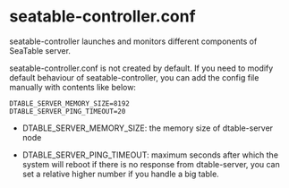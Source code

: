# seatable-controller.conf

seatable-controller launches and monitors different components of SeaTable server.

seatable-controller.conf is not created by default. If you need to modify default behaviour of seatable-controller, you can add the config file manually with contents like below:

```
DTABLE_SERVER_MEMORY_SIZE=8192
DTABLE_SERVER_PING_TIMEOUT=20
```

* DTABLE_SERVER_MEMORY_SIZE: the memory size of dtable-server node

* DTABLE_SERVER_PING_TIMEOUT: maximum seconds after which the system will reboot if there is no response from dtable-server, you can set a relative higher number if you handle a big table.

